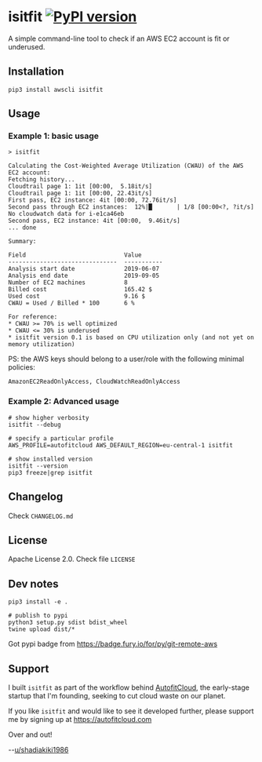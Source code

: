 # isitfit [![PyPI version](https://badge.fury.io/py/isitfit.svg)](https://badge.fury.io/py/isitfit)

A simple command-line tool to check if an AWS EC2 account is fit or underused.


## Installation

```
pip3 install awscli isitfit
```


## Usage

### Example 1: basic usage

```
> isitfit

Calculating the Cost-Weighted Average Utilization (CWAU) of the AWS EC2 account:
Fetching history...
Cloudtrail page 1: 1it [00:00,  5.18it/s]
Cloudtrail page 1: 1it [00:00, 22.43it/s]
First pass, EC2 instance: 4it [00:00, 72.76it/s]
Second pass through EC2 instances:  12%|█       | 1/8 [00:00<?, ?it/s]
No cloudwatch data for i-e1ca46eb
Second pass, EC2 instance: 4it [00:00,  9.46it/s]
... done

Summary:

Field                            Value
-------------------------------  -----------
Analysis start date              2019-06-07
Analysis end date                2019-09-05
Number of EC2 machines           8
Billed cost                      165.42 $
Used cost                        9.16 $
CWAU = Used / Billed * 100       6 %

For reference:
* CWAU >= 70% is well optimized
* CWAU <= 30% is underused
* isitfit version 0.1 is based on CPU utilization only (and not yet on memory utilization)
```


PS: the AWS keys should belong to a user/role with the following minimal policies:

`AmazonEC2ReadOnlyAccess, CloudWatchReadOnlyAccess`


### Example 2: Advanced usage

```
# show higher verbosity
isitfit --debug

# specify a particular profile
AWS_PROFILE=autofitcloud AWS_DEFAULT_REGION=eu-central-1 isitfit

# show installed version
isitfit --version
pip3 freeze|grep isitfit
```


## Changelog

Check `CHANGELOG.md`


## License

Apache License 2.0. Check file `LICENSE`


## Dev notes

```
pip3 install -e .

# publish to pypi
python3 setup.py sdist bdist_wheel
twine upload dist/*
```

Got pypi badge from https://badge.fury.io/for/py/git-remote-aws



## Support

I built `isitfit` as part of the workflow behind [AutofitCloud](https://autofitcloud.com), the early-stage startup that I'm founding, seeking to cut cloud waste on our planet.

If you like `isitfit` and would like to see it developed further,
please support me by signing up at https://autofitcloud.com

Over and out!

--[u/shadiakiki1986](https://www.reddit.com/user/shadiakiki1986)
